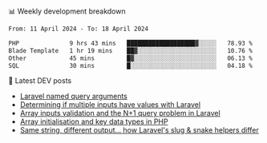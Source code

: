 📊 Weekly development breakdown
<!--START_SECTION:waka-->

```txt
From: 11 April 2024 - To: 18 April 2024

PHP              9 hrs 43 mins   ███████████████████▓░░░░░   78.93 %
Blade Template   1 hr 19 mins    ██▓░░░░░░░░░░░░░░░░░░░░░░   10.76 %
Other            45 mins         █▓░░░░░░░░░░░░░░░░░░░░░░░   06.13 %
SQL              30 mins         █░░░░░░░░░░░░░░░░░░░░░░░░   04.18 %
```

<!--END_SECTION:waka-->

📕 Latest DEV posts
<!-- BLOG-POST-LIST:START -->
- [Laravel named query arguments](https://dev.to/michaelvickersuk/laravel-named-query-arguments-28kd)
- [Determining if multiple inputs have values with Laravel](https://dev.to/michaelvickersuk/determining-if-multiple-inputs-have-values-with-laravel-km6)
- [Array inputs validation and the N+1 query problem in Laravel](https://dev.to/michaelvickersuk/array-inputs-validation-and-the-n1-query-problem-in-laravel-2agb)
- [Array initialisation and key data types in PHP](https://dev.to/michaelvickersuk/array-initialisation-and-key-data-types-in-php-1e5b)
- [Same string, different output... how Laravel&#39;s slug &amp; snake helpers differ](https://dev.to/michaelvickersuk/same-string-different-output-how-laravels-slug-snake-helpers-differ-1ccj)
<!-- BLOG-POST-LIST:END -->
